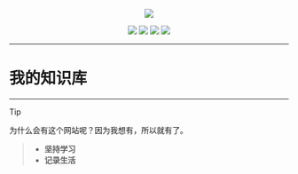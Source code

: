 <p align="center">
    <a href="https://sttez.github.io/" target="_blank">
        <img src="https://s1.328888.xyz/2022/03/27/JAgFt.jpg" width=""/>
    </a>
</p>
<p align="center">
  <a href="https://github.com/sttez/sttez.github.io" target="_blank"><img src="https://img.shields.io/badge/Github-knowledge-red.svg"></a>
  <a href="https://gitee.com/hellohehe1/hellohehe" target="_blank"><img src="https://img.shields.io/badge/Gitee-knowledge-blue.svg"></a>
  <a href="https://space.bilibili.com/289983710" target="_blank"><img src="https://img.shields.io/badge/bilibili-哔哩哔哩-critical"></a>
  <a href="https://" target="_blank"><img src="https://img.shields.io/badge/Gitee-博客-blue.svg"></a>
</p>


---
# **我的知识库**
---

> [!TIP]
>  为什么会有这个网站呢？因为我想有，所以就有了。  

>  - **坚持学习**
>  - **记录生活**


